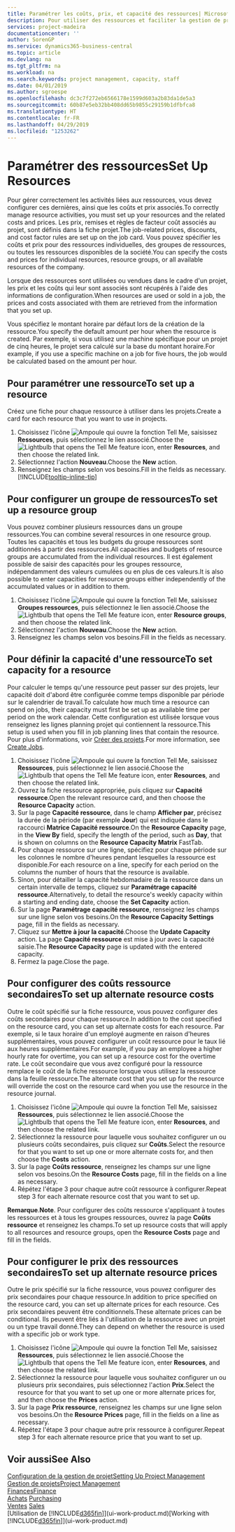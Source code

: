 ```yaml
---
title: Paramétrer les coûts, prix, et capacité des ressources| Microsoft Docs
description: Pour utiliser des ressources et faciliter la gestion de projets, vous spécifiez les coûts et les prix des différents ressources ou groupes de ressources, et définissez la capacité ressource.
services: project-madeira
documentationcenter: ''
author: SorenGP
ms.service: dynamics365-business-central
ms.topic: article
ms.devlang: na
ms.tgt_pltfrm: na
ms.workload: na
ms.search.keywords: project management, capacity, staff
ms.date: 04/01/2019
ms.author: sgroespe
ms.openlocfilehash: dc3c7f272eb6566178e1599d603a2b83da1de5a3
ms.sourcegitcommit: 60b87e5eb32bb408dd65b9855c29159b1dfbfca8
ms.translationtype: HT
ms.contentlocale: fr-FR
ms.lasthandoff: 04/29/2019
ms.locfileid: "1253262"
---
```

# <a name="set-up-resources"></a><span data-ttu-id="c8de0-103">Paramétrer des ressources</span><span class="sxs-lookup"><span data-stu-id="c8de0-103">Set Up Resources</span></span>
<span data-ttu-id="c8de0-104">Pour gérer correctement les activités liées aux ressources, vous devez configurer ces dernières, ainsi que les coûts et prix associés.</span><span class="sxs-lookup"><span data-stu-id="c8de0-104">To correctly manage resource activities, you must set up your resources and the related costs and prices.</span></span> <span data-ttu-id="c8de0-105">Les prix, remises et règles de facteur coût associés au projet, sont définis dans la fiche projet.</span><span class="sxs-lookup"><span data-stu-id="c8de0-105">The job-related prices, discounts, and cost factor rules are set up on the job card.</span></span> <span data-ttu-id="c8de0-106">Vous pouvez spécifier les coûts et prix pour des ressources individuelles, des groupes de ressources, ou toutes les ressources disponibles de la société.</span><span class="sxs-lookup"><span data-stu-id="c8de0-106">You can specify the costs and prices for individual resources, resource groups, or all available resources of the company.</span></span>

<span data-ttu-id="c8de0-107">Lorsque des ressources sont utilisées ou vendues dans le cadre d'un projet, les prix et les coûts qui leur sont associés sont récupérés à l'aide des informations de configuration.</span><span class="sxs-lookup"><span data-stu-id="c8de0-107">When resources are used or sold in a job, the prices and costs associated with them are retrieved from the information that you set up.</span></span>

<span data-ttu-id="c8de0-108">Vous spécifiez le montant horaire par défaut lors de la création de la ressource.</span><span class="sxs-lookup"><span data-stu-id="c8de0-108">You specify the default amount per hour when the resource is created.</span></span> <span data-ttu-id="c8de0-109">Par exemple, si vous utilisez une machine spécifique pour un projet de cinq heures, le projet sera calculé sur la base du montant horaire.</span><span class="sxs-lookup"><span data-stu-id="c8de0-109">For example, if you use a specific machine on a job for five hours, the job would be calculated based on the amount per hour.</span></span>

## <a name="to-set-up-a-resource"></a><span data-ttu-id="c8de0-110">Pour paramétrer une ressource</span><span class="sxs-lookup"><span data-stu-id="c8de0-110">To set up a resource</span></span>
<span data-ttu-id="c8de0-111">Créez une fiche pour chaque ressource à utiliser dans les projets.</span><span class="sxs-lookup"><span data-stu-id="c8de0-111">Create a card for each resource that you want to use in projects.</span></span>

1. <span data-ttu-id="c8de0-112">Choisissez l'icône ![Ampoule qui ouvre la fonction Tell Me](media/ui-search/search_small.png "Dites-moi ce que vous voulez faire"), saisissez **Ressources**, puis sélectionnez le lien associé.</span><span class="sxs-lookup"><span data-stu-id="c8de0-112">Choose the ![Lightbulb that opens the Tell Me feature](media/ui-search/search_small.png "Tell me what you want to do") icon, enter **Resources**, and then choose the related link.</span></span>
2. <span data-ttu-id="c8de0-113">Sélectionnez l'action **Nouveau**.</span><span class="sxs-lookup"><span data-stu-id="c8de0-113">Choose the **New** action.</span></span>
3. <span data-ttu-id="c8de0-114">Renseignez les champs selon vos besoins.</span><span class="sxs-lookup"><span data-stu-id="c8de0-114">Fill in the fields as necessary.</span></span> [!INCLUDE[tooltip-inline-tip](includes/tooltip-inline-tip_md.md)]  

## <a name="to-set-up-a-resource-group"></a><span data-ttu-id="c8de0-115">Pour configurer un groupe de ressources</span><span class="sxs-lookup"><span data-stu-id="c8de0-115">To set up a resource group</span></span>
<span data-ttu-id="c8de0-116">Vous pouvez combiner plusieurs ressources dans un groupe ressources.</span><span class="sxs-lookup"><span data-stu-id="c8de0-116">You can combine several resources in one resource group.</span></span> <span data-ttu-id="c8de0-117">Toutes les capacités et tous les budgets du groupe ressources sont additionnés à partir des ressources.</span><span class="sxs-lookup"><span data-stu-id="c8de0-117">All capacities and budgets of resource groups are accumulated from the individual resources.</span></span> <span data-ttu-id="c8de0-118">Il est également possible de saisir des capacités pour les groupes ressource, indépendamment des valeurs cumulées ou en plus de ces valeurs.</span><span class="sxs-lookup"><span data-stu-id="c8de0-118">It is also possible to enter capacities for resource groups either independently of the accumulated values or in addition to them.</span></span>

1. <span data-ttu-id="c8de0-119">Choisissez l'icône ![Ampoule qui ouvre la fonction Tell Me](media/ui-search/search_small.png "Dites-moi ce que vous voulez faire"), saisissez **Groupes ressources**, puis sélectionnez le lien associé.</span><span class="sxs-lookup"><span data-stu-id="c8de0-119">Choose the ![Lightbulb that opens the Tell Me feature](media/ui-search/search_small.png "Tell me what you want to do") icon, enter **Resource groups**, and then choose the related link.</span></span>
2. <span data-ttu-id="c8de0-120">Sélectionnez l'action **Nouveau**.</span><span class="sxs-lookup"><span data-stu-id="c8de0-120">Choose the **New** action.</span></span>
3. <span data-ttu-id="c8de0-121">Renseignez les champs selon vos besoins.</span><span class="sxs-lookup"><span data-stu-id="c8de0-121">Fill in the fields as necessary.</span></span>

## <a name="to-set-capacity-for-a-resource"></a><span data-ttu-id="c8de0-122">Pour définir la capacité d'une ressource</span><span class="sxs-lookup"><span data-stu-id="c8de0-122">To set capacity for a resource</span></span>
<span data-ttu-id="c8de0-123">Pour calculer le temps qu'une ressource peut passer sur des projets, leur capacité doit d'abord être configurée comme temps disponible par période sur le calendrier de travail.</span><span class="sxs-lookup"><span data-stu-id="c8de0-123">To calculate how much time a resource can spend on jobs, their capacity must first be set up as available time per period on the work calendar.</span></span> <span data-ttu-id="c8de0-124">Cette configuration est utilisée lorsque vous renseignez les lignes planning projet qui contiennent la ressource.</span><span class="sxs-lookup"><span data-stu-id="c8de0-124">This setup is used when you fill in job planning lines that contain the resource.</span></span> <span data-ttu-id="c8de0-125">Pour plus d'informations, voir [Créer des projets](projects-how-create-jobs.md).</span><span class="sxs-lookup"><span data-stu-id="c8de0-125">For more information, see [Create Jobs](projects-how-create-jobs.md).</span></span>

1. <span data-ttu-id="c8de0-126">Choisissez l'icône ![Ampoule qui ouvre la fonction Tell Me](media/ui-search/search_small.png "Dites-moi ce que vous voulez faire"), saisissez **Ressources**, puis sélectionnez le lien associé.</span><span class="sxs-lookup"><span data-stu-id="c8de0-126">Choose the ![Lightbulb that opens the Tell Me feature](media/ui-search/search_small.png "Tell me what you want to do") icon, enter **Resources**, and then choose the related link.</span></span>
2. <span data-ttu-id="c8de0-127">Ouvrez la fiche ressource appropriée, puis cliquez sur **Capacité ressource**.</span><span class="sxs-lookup"><span data-stu-id="c8de0-127">Open the relevant resource card, and then choose the **Resource Capacity** action.</span></span>
3. <span data-ttu-id="c8de0-128">Sur la page **Capacité ressource**, dans le champ **Afficher par**, précisez la durée de la période (par exemple **Jour**) qui est indiquée dans le raccourci **Matrice Capacité ressource**.</span><span class="sxs-lookup"><span data-stu-id="c8de0-128">On the **Resource Capacity** page, in the **View By** field, specify the length of the period, such as **Day**, that is shown on columns on the **Resource Capacity Matrix** FastTab.</span></span>
4. <span data-ttu-id="c8de0-129">Pour chaque ressource sur une ligne, spécifiez pour chaque période sur les colonnes le nombre d'heures pendant lesquelles la ressource est disponible.</span><span class="sxs-lookup"><span data-stu-id="c8de0-129">For each resource on a line, specify for each period on the columns the number of hours that the resource is available.</span></span>
5. <span data-ttu-id="c8de0-130">Sinon, pour détailler la capacité hebdomadaire de la ressource dans un certain intervalle de temps, cliquez sur **Paramétrage capacité ressource**.</span><span class="sxs-lookup"><span data-stu-id="c8de0-130">Alternatively, to detail the resource's weekly capacity within a starting and ending date, choose the **Set Capacity** action.</span></span>
6. <span data-ttu-id="c8de0-131">Sur la page **Paramétrage capacité ressource**, renseignez les champs sur une ligne selon vos besoins.</span><span class="sxs-lookup"><span data-stu-id="c8de0-131">On the **Resource Capacity Settings** page, fill in the fields as necessary.</span></span>
7. <span data-ttu-id="c8de0-132">Cliquez sur **Mettre à jour la capacité**.</span><span class="sxs-lookup"><span data-stu-id="c8de0-132">Choose the **Update Capacity** action.</span></span> <span data-ttu-id="c8de0-133">La page **Capacité ressource** est mise à jour avec la capacité saisie.</span><span class="sxs-lookup"><span data-stu-id="c8de0-133">The **Resource Capacity** page is updated with the entered capacity.</span></span>
8. <span data-ttu-id="c8de0-134">Fermez la page.</span><span class="sxs-lookup"><span data-stu-id="c8de0-134">Close the page.</span></span>

## <a name="to-set-up-alternate-resource-costs"></a><span data-ttu-id="c8de0-135">Pour configurer des coûts ressource secondaires</span><span class="sxs-lookup"><span data-stu-id="c8de0-135">To set up alternate resource costs</span></span>
<span data-ttu-id="c8de0-136">Outre le coût spécifié sur la fiche ressource, vous pouvez configurer des coûts secondaires pour chaque ressource.</span><span class="sxs-lookup"><span data-stu-id="c8de0-136">In addition to the cost specified on the resource card, you can set up alternate costs for each resource.</span></span> <span data-ttu-id="c8de0-137">Par exemple, si le taux horaire d'un employé augmente en raison d'heures supplémentaires, vous pouvez configurer un coût ressource pour le taux lié aux heures supplémentaires.</span><span class="sxs-lookup"><span data-stu-id="c8de0-137">For example, if you pay an employee a higher hourly rate for overtime, you can set up a resource cost for the overtime rate.</span></span> <span data-ttu-id="c8de0-138">Le coût secondaire que vous avez configuré pour la ressource remplace le coût de la fiche ressource lorsque vous utilisez la ressource dans la feuille ressource.</span><span class="sxs-lookup"><span data-stu-id="c8de0-138">The alternate cost that you set up for the resource will override the cost on the resource card when you use the resource in the resource journal.</span></span>

1. <span data-ttu-id="c8de0-139">Choisissez l'icône ![Ampoule qui ouvre la fonction Tell Me](media/ui-search/search_small.png "Dites-moi ce que vous voulez faire"), saisissez **Ressources**, puis sélectionnez le lien associé.</span><span class="sxs-lookup"><span data-stu-id="c8de0-139">Choose the ![Lightbulb that opens the Tell Me feature](media/ui-search/search_small.png "Tell me what you want to do") icon, enter **Resources**, and then choose the related link.</span></span>  
2. <span data-ttu-id="c8de0-140">Sélectionnez la ressource pour laquelle vous souhaitez configurer un ou plusieurs coûts secondaires, puis cliquez sur **Coûts**.</span><span class="sxs-lookup"><span data-stu-id="c8de0-140">Select the resource for that you want to set up one or more alternate costs for, and then choose the **Costs** action.</span></span>  
3. <span data-ttu-id="c8de0-141">Sur la page **Coûts ressource**, renseignez les champs sur une ligne selon vos besoins.</span><span class="sxs-lookup"><span data-stu-id="c8de0-141">On the **Resource Costs** page, fill in the fields on a line as necessary.</span></span>  
4. <span data-ttu-id="c8de0-142">Répétez l'étape 3 pour chaque autre coût ressource à configurer.</span><span class="sxs-lookup"><span data-stu-id="c8de0-142">Repeat step 3 for each alternate resource cost that you want to set up.</span></span>

<span data-ttu-id="c8de0-143">**Remarque**.</span><span class="sxs-lookup"><span data-stu-id="c8de0-143">**Note**.</span></span> <span data-ttu-id="c8de0-144">Pour configurer des coûts ressource s'appliquant à toutes les ressources et à tous les groupes ressources, ouvrez la page **Coûts ressource** et renseignez les champs.</span><span class="sxs-lookup"><span data-stu-id="c8de0-144">To set up resource costs that will apply to all resources and resource groups, open the **Resource Costs** page and fill in the fields.</span></span>

## <a name="to-set-up-alternate-resource-prices"></a><span data-ttu-id="c8de0-145">Pour configurer le prix des ressources secondaires</span><span class="sxs-lookup"><span data-stu-id="c8de0-145">To set up alternate resource prices</span></span>
<span data-ttu-id="c8de0-146">Outre le prix spécifié sur la fiche ressource, vous pouvez configurer des prix secondaires pour chaque ressource.</span><span class="sxs-lookup"><span data-stu-id="c8de0-146">In addition to price specified on the resource card, you can set up alternate prices for each resource.</span></span> <span data-ttu-id="c8de0-147">Ces prix secondaires peuvent être conditionnels.</span><span class="sxs-lookup"><span data-stu-id="c8de0-147">These alternate prices can be conditional.</span></span> <span data-ttu-id="c8de0-148">Ils peuvent être liés à l'utilisation de la ressource avec un projet ou un type travail donné.</span><span class="sxs-lookup"><span data-stu-id="c8de0-148">They can depend on whether the resource is used with a specific job or work type.</span></span>

1. <span data-ttu-id="c8de0-149">Choisissez l'icône ![Ampoule qui ouvre la fonction Tell Me](media/ui-search/search_small.png "Dites-moi ce que vous voulez faire"), saisissez **Ressources**, puis sélectionnez le lien associé.</span><span class="sxs-lookup"><span data-stu-id="c8de0-149">Choose the ![Lightbulb that opens the Tell Me feature](media/ui-search/search_small.png "Tell me what you want to do") icon, enter **Resources**, and then choose the related link.</span></span>
2. <span data-ttu-id="c8de0-150">Sélectionnez la ressource pour laquelle vous souhaitez configurer un ou plusieurs prix secondaires, puis sélectionnez l'action **Prix**.</span><span class="sxs-lookup"><span data-stu-id="c8de0-150">Select the resource for that you want to set up one or more alternate prices for, and then choose the **Prices** action.</span></span>
3. <span data-ttu-id="c8de0-151">Sur la page **Prix ressource**, renseignez les champs sur une ligne selon vos besoins.</span><span class="sxs-lookup"><span data-stu-id="c8de0-151">On the **Resource Prices** page, fill in the fields on a line as necessary.</span></span>
4. <span data-ttu-id="c8de0-152">Répétez l'étape 3 pour chaque autre prix ressource à configurer.</span><span class="sxs-lookup"><span data-stu-id="c8de0-152">Repeat step 3 for each alternate resource price that you want to set up.</span></span>

## <a name="see-also"></a><span data-ttu-id="c8de0-153">Voir aussi</span><span class="sxs-lookup"><span data-stu-id="c8de0-153">See Also</span></span>
[<span data-ttu-id="c8de0-154">Configuration de la gestion de projet</span><span class="sxs-lookup"><span data-stu-id="c8de0-154">Setting Up Project Management</span></span>](projects-setup-projects.md)  
[<span data-ttu-id="c8de0-155">Gestion de projets</span><span class="sxs-lookup"><span data-stu-id="c8de0-155">Project Management</span></span>](projects-manage-projects.md)  
[<span data-ttu-id="c8de0-156">Finances</span><span class="sxs-lookup"><span data-stu-id="c8de0-156">Finance</span></span>](finance.md)  
<span data-ttu-id="c8de0-157">[Achats](purchasing-manage-purchasing.md)       </span><span class="sxs-lookup"><span data-stu-id="c8de0-157">[Purchasing](purchasing-manage-purchasing.md)       </span></span>  
<span data-ttu-id="c8de0-158">[Ventes](sales-manage-sales.md)    </span><span class="sxs-lookup"><span data-stu-id="c8de0-158">[Sales](sales-manage-sales.md)    </span></span>  
<span data-ttu-id="c8de0-159">[Utilisation de [!INCLUDE[d365fin](includes/d365fin_md.md)]](ui-work-product.md)</span><span class="sxs-lookup"><span data-stu-id="c8de0-159">[Working with [!INCLUDE[d365fin](includes/d365fin_md.md)]](ui-work-product.md)</span></span>  
